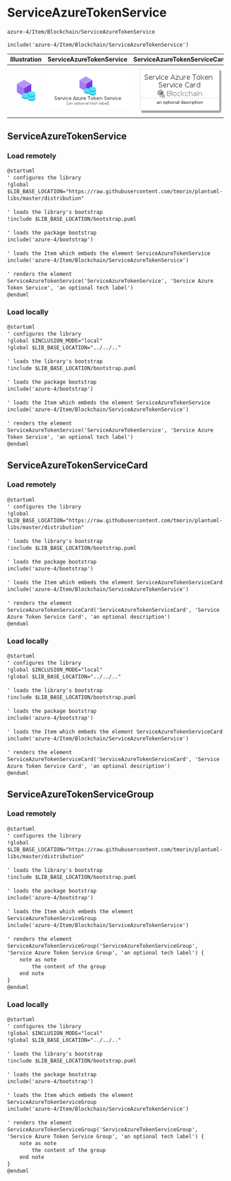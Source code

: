 # ServiceAzureTokenService


```text
azure-4/Item/Blockchain/ServiceAzureTokenService
```

```text
include('azure-4/Item/Blockchain/ServiceAzureTokenService')
```



| Illustration | ServiceAzureTokenService | ServiceAzureTokenServiceCard | ServiceAzureTokenServiceGroup |
| :---: | :---: | :---: | :---: |
| ![illustration for Illustration](../../../azure-4/Item/Blockchain/ServiceAzureTokenService.png) | ![illustration for ServiceAzureTokenService](../../../azure-4/Item/Blockchain/ServiceAzureTokenService.Local.png) | ![illustration for ServiceAzureTokenServiceCard](../../../azure-4/Item/Blockchain/ServiceAzureTokenServiceCard.Local.png) | ![illustration for ServiceAzureTokenServiceGroup](../../../azure-4/Item/Blockchain/ServiceAzureTokenServiceGroup.Local.png) |




## ServiceAzureTokenService

### Load remotely
```plantuml
@startuml
' configures the library
!global $LIB_BASE_LOCATION="https://raw.githubusercontent.com/tmorin/plantuml-libs/master/distribution"

' loads the library's bootstrap
!include $LIB_BASE_LOCATION/bootstrap.puml

' loads the package bootstrap
include('azure-4/bootstrap')

' loads the Item which embeds the element ServiceAzureTokenService
include('azure-4/Item/Blockchain/ServiceAzureTokenService')

' renders the element
ServiceAzureTokenService('ServiceAzureTokenService', 'Service Azure Token Service', 'an optional tech label')
@enduml
```

### Load locally
```plantuml
@startuml
' configures the library
!global $INCLUSION_MODE="local"
!global $LIB_BASE_LOCATION="../../.."

' loads the library's bootstrap
!include $LIB_BASE_LOCATION/bootstrap.puml

' loads the package bootstrap
include('azure-4/bootstrap')

' loads the Item which embeds the element ServiceAzureTokenService
include('azure-4/Item/Blockchain/ServiceAzureTokenService')

' renders the element
ServiceAzureTokenService('ServiceAzureTokenService', 'Service Azure Token Service', 'an optional tech label')
@enduml
```

## ServiceAzureTokenServiceCard

### Load remotely
```plantuml
@startuml
' configures the library
!global $LIB_BASE_LOCATION="https://raw.githubusercontent.com/tmorin/plantuml-libs/master/distribution"

' loads the library's bootstrap
!include $LIB_BASE_LOCATION/bootstrap.puml

' loads the package bootstrap
include('azure-4/bootstrap')

' loads the Item which embeds the element ServiceAzureTokenServiceCard
include('azure-4/Item/Blockchain/ServiceAzureTokenService')

' renders the element
ServiceAzureTokenServiceCard('ServiceAzureTokenServiceCard', 'Service Azure Token Service Card', 'an optional description')
@enduml
```

### Load locally
```plantuml
@startuml
' configures the library
!global $INCLUSION_MODE="local"
!global $LIB_BASE_LOCATION="../../.."

' loads the library's bootstrap
!include $LIB_BASE_LOCATION/bootstrap.puml

' loads the package bootstrap
include('azure-4/bootstrap')

' loads the Item which embeds the element ServiceAzureTokenServiceCard
include('azure-4/Item/Blockchain/ServiceAzureTokenService')

' renders the element
ServiceAzureTokenServiceCard('ServiceAzureTokenServiceCard', 'Service Azure Token Service Card', 'an optional description')
@enduml
```

## ServiceAzureTokenServiceGroup

### Load remotely
```plantuml
@startuml
' configures the library
!global $LIB_BASE_LOCATION="https://raw.githubusercontent.com/tmorin/plantuml-libs/master/distribution"

' loads the library's bootstrap
!include $LIB_BASE_LOCATION/bootstrap.puml

' loads the package bootstrap
include('azure-4/bootstrap')

' loads the Item which embeds the element ServiceAzureTokenServiceGroup
include('azure-4/Item/Blockchain/ServiceAzureTokenService')

' renders the element
ServiceAzureTokenServiceGroup('ServiceAzureTokenServiceGroup', 'Service Azure Token Service Group', 'an optional tech label') {
    note as note
        the content of the group
    end note
}
@enduml
```

### Load locally
```plantuml
@startuml
' configures the library
!global $INCLUSION_MODE="local"
!global $LIB_BASE_LOCATION="../../.."

' loads the library's bootstrap
!include $LIB_BASE_LOCATION/bootstrap.puml

' loads the package bootstrap
include('azure-4/bootstrap')

' loads the Item which embeds the element ServiceAzureTokenServiceGroup
include('azure-4/Item/Blockchain/ServiceAzureTokenService')

' renders the element
ServiceAzureTokenServiceGroup('ServiceAzureTokenServiceGroup', 'Service Azure Token Service Group', 'an optional tech label') {
    note as note
        the content of the group
    end note
}
@enduml
```

